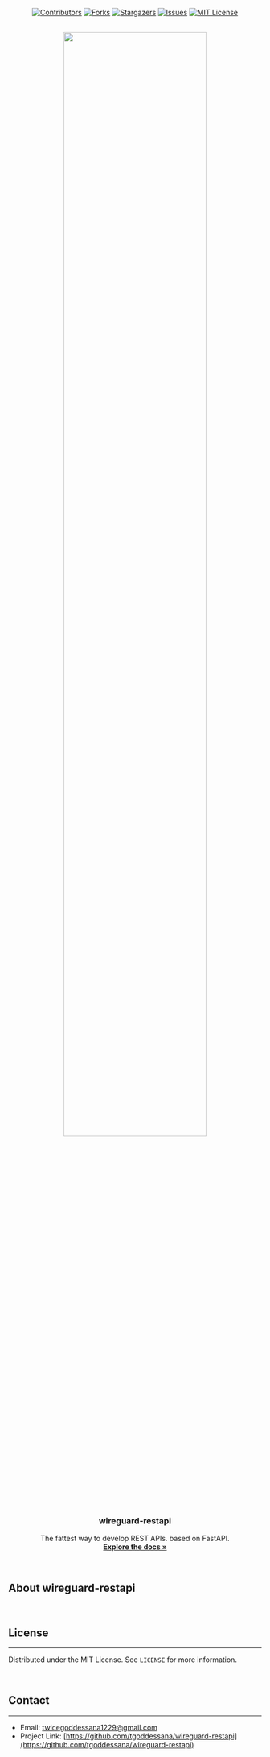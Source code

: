 <a name="readme-top"></a>

<div align="center">

[![Contributors][contributors-shield]][contributors-url]
[![Forks][forks-shield]][forks-url]
[![Stargazers][stars-shield]][stars-url]
[![Issues][issues-shield]][issues-url]
[![MIT License][license-shield]][license-url]

</div>


<!-- PROJECT LOGO -->
<br />
<div align="center">
  <a href="https://github.com/tgoddessana/wireguard-restapi">
    <img src="docs/_static/full_logo.svg" style="width:75%";>
  </a>

<h3 align="center">wireguard-restapi</h3>

  <p align="center">
    The fattest way to develop REST APIs. based on FastAPI.
    <br />
    <a href="https://tgoddessana.github.io/wireguard-restapi/"><strong>Explore the docs »</strong></a>
    <br />
  </p>
</div>


<!---------------------------------------------------------------------------------------------->

<br/>

## About wireguard-restapi

<br/>

## License

---

Distributed under the MIT License. See `LICENSE` for more information.



<!---------------------------------------------------------------------------------------------->

<br/>

## Contact

---

- Email: twicegoddessana1229@gmail.com
- Project
  Link: [https://github.com/tgoddessana/wireguard-restapi](https://github.com/tgoddessana/wireguard-restapi)

<!---------------------------------------------------------------------------------------------->
<!---------------------------------------------------------------------------------------------->

<!-- MARKDOWN LINKS & IMAGES -->
<!-- https://www.markdownguide.org/basic-syntax/#reference-style-links -->

[contributors-shield]: https://img.shields.io/github/contributors/tgoddessana/wireguard-restapi.svg?style=for-the-badge

[contributors-url]: https://github.com/tgoddessana/wireguard-restapi/graphs/contributors

[forks-shield]: https://img.shields.io/github/forks/tgoddessana/wireguard-restapi.svg?style=for-the-badge

[forks-url]: https://github.com/tgoddessana/wireguard-restapi/network/members

[stars-shield]: https://img.shields.io/github/stars/tgoddessana/wireguard-restapi.svg?style=for-the-badge

[stars-url]: https://github.com/tgoddessana/wireguard-restapi/stargazers

[issues-shield]: https://img.shields.io/github/issues/tgoddessana/wireguard-restapi.svg?style=for-the-badge

[issues-url]: https://github.com/tgoddessana/wireguard-restapi/issues

[license-shield]: https://img.shields.io/github/license/tgoddessana/wireguard-restapi.svg?style=for-the-badge

[license-url]: https://github.com/tgoddessana/wireguard-restapi/blob/master/LICENSE.txt

[Python]: https://img.shields.io/badge/python-306998?style=for-the-badge&logo=python&logoColor=white



